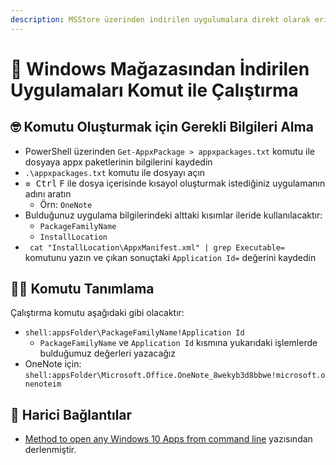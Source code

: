 ```yaml
---
description: MSStore üzerinden indirilen uygulumalara direkt olarak erişimin nasıl olacağını anlatır.
---
```


# 👜 Windows Mağazasından İndirilen Uygulamaları Komut ile Çalıştırma

## 🤓 Komutu Oluşturmak için Gerekli Bilgileri Alma

- PowerShell üzerinden `Get-AppxPackage > appxpackages.txt` komutu ile dosyaya appx paketlerinin bilgilerini kaydedin
- `.\appxpackages.txt` komutu ile dosyayı açın
- <kbd>✲ Ctrl</kbd> <kbd>F</kbd> ile dosya içerisinde kısayol oluşturmak istediğiniz uygulamanın adını aratın
  - Örn: `OneNote`
- Bulduğunuz uygulama bilgilerindeki alttaki kısımlar ileride kullanılacaktır:
  -  `PackageFamilyName`
  -  `InstallLocation`
-  ` cat "InstallLocation\AppxManifest.xml" | grep Executable=` komutunu yazın ve çıkan sonuçtaki `Application Id=` değerini kaydedin

## 👨‍💻 Komutu Tanımlama

Çalıştırma komutu aşağıdaki gibi olacaktır:

-  `shell:appsFolder\PackageFamilyName!Application Id`
   -  `PackageFamilyName` ve `Application Id` kısmına yukarıdaki işlemlerde bulduğumuz değerleri yazacağız
-  OneNote için: `shell:appsFolder\Microsoft.Office.OneNote_8wekyb3d8bbwe!microsoft.onenoteim`

## 🔗 Harici Bağlantılar

- [Method to open any Windows 10 Apps from command line](https://www.tenforums.com/software-apps/57000-method-open-any-windows-10-apps-command-line.html) yazısından derlenmiştir.

